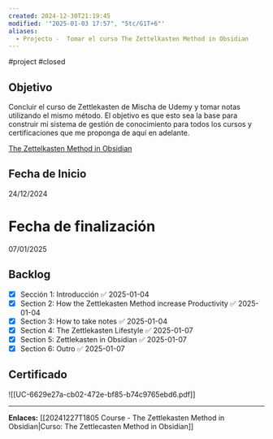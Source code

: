 ```yaml
---
created: 2024-12-30T21:19:45
modified: '"2025-01-03 17:57", "5tc/G1T+6"'
aliases:
  - Projecto -  Tomar el curso The Zettelkasten Method in Obsidian
---
```

#project 
#closed
## Objetivo
Concluir el curso de Zettlekasten de Mischa de Udemy y tomar notas utilizando el mismo método. El objetivo es que esto sea la base para construir mi sistema de gestión de conocimiento para todos los cursos y certificaciones que me proponga de aquí en adelante.

[The Zettelkasten Method in Obsidian](https://escala24x7.udemy.com/course/the-zettelkasten-method-in-obsidian/)

## Fecha de Inicio
24/12/2024

# Fecha de finalización
07/01/2025

## Backlog
- [x] Sección 1: Introducción ✅ 2025-01-04
- [x] Section 2: How the Zettlekasten Method increase  Productivity ✅ 2025-01-04
- [x] Section 3: How to take notes ✅ 2025-01-04
- [x] Section 4: The Zettlekasten Lifestyle ✅ 2025-01-07
- [x] Section 5: Zettlekasten in Obsidian ✅ 2025-01-07
- [x] Section 6: Outro ✅ 2025-01-07

## Certificado

![[UC-6629e27a-cb02-472e-bf85-b74c9765ebd6.pdf]]

--- 
**Enlaces:**
[[20241227T1805 Course - The Zettlekasten Method in Obsidian|Curso: The Zettlecasten Method in Obsidian]]

